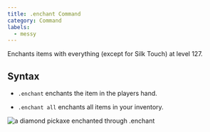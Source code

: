 ```yaml
---
title: .enchant Command
category: Command
labels:
  - messy
---
```

Enchants items with everything (except for Silk Touch) at level 127.

## Syntax
- `.enchant` enchants the item in the players hand.

- `.enchant all` enchants all items in your inventory.

![a diamond pickaxe enchanted through .enchant](https://cloud.githubusercontent.com/assets/10100202/8273078/447b7ce8-185e-11e5-81f7-5ea6c39d0d41.png)

